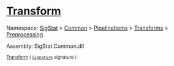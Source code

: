 # [Transform](./Scale-100663813.md)

Namespace: [SigStat]() > [Common](./../../../../README.md) > [PipelineItems]() > [Transforms]() > [Preprocessing](./../README.md)

Assembly: SigStat.Common.dll

<sub>[Transform](./Scale-100663813.md) ( [`Signature`](./../../../../Signature.md) signature )</sub>              <sub></sub>
